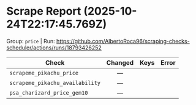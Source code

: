 # Scrape Report (2025-10-24T22:17:45.769Z)

Group: `price`  |  Run: https://github.com/AlbertoRoca96/scraping-checks-scheduler/actions/runs/18793426252

| Check | Changed | Keys | Error |
|---|:---:|:--|:--|
| `scrapeme_pikachu_price` | — |  |  |
| `scrapeme_pikachu_availability` | — |  |  |
| `psa_charizard_price_gem10` | — |  |  |
